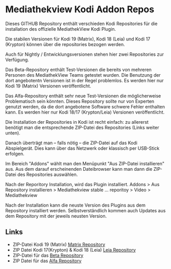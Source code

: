 Mediathekview Kodi Addon Repos
==============================

Dieses GITHUB Repository enthält verschieden Kodi Repositories für die installation des offizielle MediathekView Kodi Plugin.

Die stabilen Versionen für Kodi 19 (Matrix), Kodi 18 (Leia) und Kodi 17 (Krypton) können über die repositories bezogen werden. 

Auch für Nightly / Entwicklungsversionen stehen hier zwei Repositories zur Verfügung.

Das Beta-Repository enthält Test-Versionen die bereits von mehreren Personen des MediathekView Teams getestet wurden. Die Benutzung der dort angebotentn Versionen ist in der Regel problemlos. Es werden hier nur Kodi 19 (Matrix) Versionen veröffentlicht.

Das Alfa-Repository enthält sehr neue Test-Versionen die möglicherweise Problematisch sein könnten. Dieses Repository sollte nur von Experten genutzt werden, da die dort angebotene Software schwere Fehler enthalten kann. Es werden hier nur Kodi 18/17 (Krypton/Leia) Versionen veröffentlicht.

Die Installation der Repositories in Kodi ist recht einfach: zu allererst benötigt man die entsprechende ZIP-Datei des Repositories (Links weiter unten).

Danach überträgt man – falls nötig – die ZIP-Datei auf das Kodi Abspielgerät. Dies kann über das Netzwerk oder klassisch per USB-Stick erfolgen.

Im Bereich "Addons" wählt man den Menüpunkt "Aus ZIP-Datei installieren" aus. Aus dem darauf erscheinenden Dateibrowser kann man dann die ZIP-Datei des Repositories auswählen.

Nach der Reporitory Installation, wird das Plugin installiert.
Addons > Aus Repository installieren > Mediathekview stable … reporitoy > Video > Mediathekview

Nach der Installation kann die neuste Version des Plugins aus dem Repository installiert werden. Selbstverständlich kommen auch Updates aus dem Repository mit der jeweils neusten Version.

Links
-----

* ZIP-Datei Kodi 19 (Matrix) [Matrix Repository][1]
* ZIP Datei Kodi 17(Krypton) & Kodi 18 (Leia) [Leia Repository][2]
* ZIP-Datei für das [Beta Repository][3]
* ZIP Datei für das [Alfa Repository][4]

[1]: https://kodirepo.mediathekview.de/repo-matrix/repository.mediathekviewmatrix/repository.mediathekviewmatrix-1.0.zip
[2]: https://kodirepo.mediathekview.de/repo-leia/repository.mediathekviewleia/repository.mediathekviewleia-1.0.zip
[3]: https://kodirepo.mediathekview.de/repo-beta/repository.mediathekviewbeta/repository.mediathekviewbeta-1.0.zip
[4]: https://kodirepo.mediathekview.de/repo-alfa/repository.mediathekviewalfa/repository.mediathekviewalfa-1.0.zip

